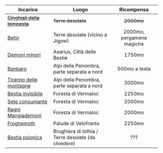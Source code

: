 | Incarico | Luogo | Ricompensa |
| -------- | ----- | :--------: |
| [~~Cinghiali della tempesta~~](#~~cinghiali-della-tempesta~~) | ~~Terre desolate~~ | ~~2000mo~~ |
| [Behir](#behir) | Terre desolate (vicino a Jigow) | 2000mo, pergamene magiche |
| [Demoni minori](#demoni-minori) | Asarius, Città delle Bestie | 1750mo |
| [Banbaro](#banbaro) | Alpi della Penombra, parte separata a nord | 500mo a testa |
| [Tiranno delle montagne](#tiranno-delle-montagne) | Alpi della Penombra, parte separata a nord | 3000mo |
| [Bestia invisibile](#bestia-invisibile) | Foresta di Vermaloc | 2250mo |
| [Sete consumante](#sete-consumante) | Foresta di Vermaloc | 2000mo |
| [Ragni Mangiademoni](#ragni-mangiademoni) | Foresta di Vermaloc | 2000mo |
| [Froghemoth](#froghemoth) | Palude di Velofranto | 2250mo |
| [Bestia psionica](#bestia-psionica) | Brughiera di Iothia / Terre desolate (da chiedere) | ??? |

